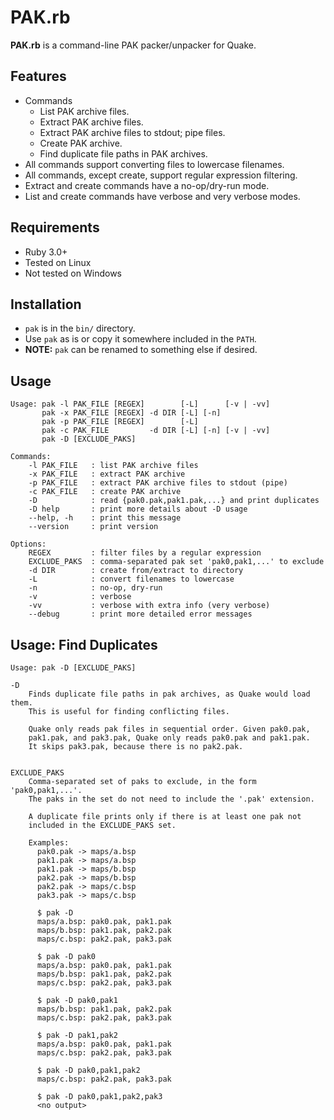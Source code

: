 # PAK.rb

**PAK.rb** is a command-line PAK packer/unpacker for Quake.


## Features

* Commands
    - List PAK archive files.
    - Extract PAK archive files.
    - Extract PAK archive files to stdout; pipe files.
    - Create PAK archive.
    - Find duplicate file paths in PAK archives.
* All commands support converting files to lowercase filenames.
* All commands, except create, support regular expression filtering.
* Extract and create commands have a no-op/dry-run mode.
* List and create commands have verbose and very verbose modes.


## Requirements

* Ruby 3.0+
* Tested on Linux
* Not tested on Windows


## Installation

* `pak` is in the `bin/` directory.
* Use `pak` as is or copy it somewhere included in the `PATH`.
* **NOTE:** `pak` can be renamed to something else if desired.


## Usage

```
Usage: pak -l PAK_FILE [REGEX]        [-L]      [-v | -vv]
       pak -x PAK_FILE [REGEX] -d DIR [-L] [-n]
       pak -p PAK_FILE [REGEX]        [-L]
       pak -c PAK_FILE         -d DIR [-L] [-n] [-v | -vv]
       pak -D [EXCLUDE_PAKS]

Commands:
    -l PAK_FILE   : list PAK archive files
    -x PAK_FILE   : extract PAK archive
    -p PAK_FILE   : extract PAK archive files to stdout (pipe)
    -c PAK_FILE   : create PAK archive
    -D            : read {pak0.pak,pak1.pak,...} and print duplicates
    -D help       : print more details about -D usage
    --help, -h    : print this message
    --version     : print version

Options:
    REGEX         : filter files by a regular expression
    EXCLUDE_PAKS  : comma-separated pak set 'pak0,pak1,...' to exclude
    -d DIR        : create from/extract to directory
    -L            : convert filenames to lowercase
    -n            : no-op, dry-run
    -v            : verbose
    -vv           : verbose with extra info (very verbose)
    --debug       : print more detailed error messages
```


## Usage: Find Duplicates

```
Usage: pak -D [EXCLUDE_PAKS]

-D
    Finds duplicate file paths in pak archives, as Quake would load them.
    This is useful for finding conflicting files.

    Quake only reads pak files in sequential order. Given pak0.pak,
    pak1.pak, and pak3.pak, Quake only reads pak0.pak and pak1.pak.
    It skips pak3.pak, because there is no pak2.pak.


EXCLUDE_PAKS
    Comma-separated set of paks to exclude, in the form 'pak0,pak1,...'.
    The paks in the set do not need to include the '.pak' extension.

    A duplicate file prints only if there is at least one pak not
    included in the EXCLUDE_PAKS set.

    Examples:
      pak0.pak -> maps/a.bsp
      pak1.pak -> maps/a.bsp
      pak1.pak -> maps/b.bsp
      pak2.pak -> maps/b.bsp
      pak2.pak -> maps/c.bsp
      pak3.pak -> maps/c.bsp

      $ pak -D
      maps/a.bsp: pak0.pak, pak1.pak
      maps/b.bsp: pak1.pak, pak2.pak
      maps/c.bsp: pak2.pak, pak3.pak

      $ pak -D pak0
      maps/a.bsp: pak0.pak, pak1.pak
      maps/b.bsp: pak1.pak, pak2.pak
      maps/c.bsp: pak2.pak, pak3.pak

      $ pak -D pak0,pak1
      maps/b.bsp: pak1.pak, pak2.pak
      maps/c.bsp: pak2.pak, pak3.pak

      $ pak -D pak1,pak2
      maps/a.bsp: pak0.pak, pak1.pak
      maps/c.bsp: pak2.pak, pak3.pak

      $ pak -D pak0,pak1,pak2
      maps/c.bsp: pak2.pak, pak3.pak

      $ pak -D pak0,pak1,pak2,pak3
      <no output>
```

